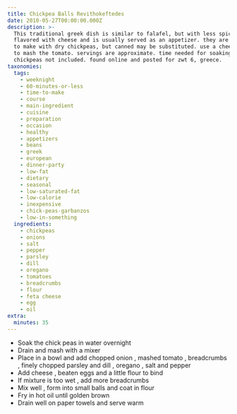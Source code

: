 ```yaml
---
title: Chickpea Balls Revithokeftedes
date: 2010-05-27T00:00:00.000Z
description: >-
  This traditional greek dish is similar to falafel, but with less spice and
  flavored with cheese and is usually served as an appetizer. they are very easy
  to make with dry chickpeas, but canned may be substituted. use a cheese grater
  to mash the tomato. servings are approximate. time needed for soaking the
  chickpeas not included. found online and posted for zwt 6, greece.
taxonomies:
  tags:
    - weeknight
    - 60-minutes-or-less
    - time-to-make
    - course
    - main-ingredient
    - cuisine
    - preparation
    - occasion
    - healthy
    - appetizers
    - beans
    - greek
    - european
    - dinner-party
    - low-fat
    - dietary
    - seasonal
    - low-saturated-fat
    - low-calorie
    - inexpensive
    - chick-peas-garbanzos
    - low-in-something
  ingredients:
    - chickpeas
    - onions
    - salt
    - pepper
    - parsley
    - dill
    - oregano
    - tomatoes
    - breadcrumbs
    - flour
    - feta cheese
    - egg
    - oil
extra:
  minutes: 35
---
```

 - Soak the chick peas in water overnight
 - Drain and mash with a mixer
 - Place in a bowl and add chopped onion , mashed tomato , breadcrumbs , finely chopped parsley and dill , oregano , salt and pepper
 - Add cheese , beaten eggs and a little flour to bind
 - If mixture is too wet , add more breadcrumbs
 - Mix well , form into small balls and coat in flour
 - Fry in hot oil until golden brown
 - Drain well on paper towels and serve warm
